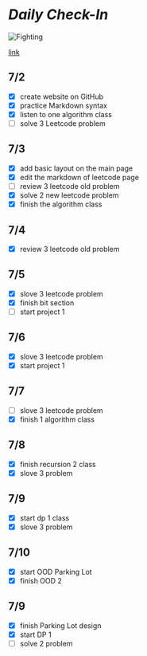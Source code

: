 # *Daily Check-In* 

![Fighting](https://img-blog.csdnimg.cn/20190910095229588.jpg?x-oss-process=image/resize,m_fixed,h_224,w_224)

[link](DailyCheck.md)

## 7/2
- [x] create website on GitHub
- [x] practice Markdown syntax
- [x] listen to one algorithm class
- [ ] solve 3 Leetcode problem

## 7/3
- [x] add basic layout on the main page
- [x] edit the markdown of leetcode page
- [ ] review 3 leetcode old problem
- [x] solve 2 new leetcode problem
- [x] finish the algorithm class

## 7/4
- [x] review 3 leetcode old problem

## 7/5
- [x] slove 3 leetcode problem
- [x] finish bit section
- [ ] start project 1

## 7/6
- [x] slove 3 leetcode problem
- [X] start project 1

## 7/7
- [ ] slove 3 leetcode problem
- [x] finish 1 algorithm class

## 7/8
- [x] finish recursion 2 class
- [x] slove 3 problem

## 7/9
- [x] start dp 1 class
- [x] slove 3 problem

## 7/10
- [x] start OOD Parking Lot
- [x] finish OOD 2

## 7/9
- [x] finish Parking Lot design
- [x] start DP 1
- [ ] solve 2 problem